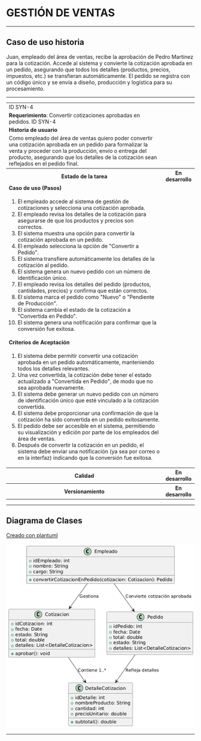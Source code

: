 # GESTIÓN DE VENTAS

------

## Caso de uso historia 
Juan, empleado del área de ventas, recibe la aprobación de Pedro Martínez para la cotización. Accede al sistema y convierte la cotización aprobada en un pedido, asegurando que todos los detalles (productos, precios, impuestos, etc.) se transfieran automáticamente. El pedido se registra con un código único y se envía a diseño, producción y logística para su procesamiento.

---

<table id="customers">
  <tr class="idtext principal">
    <td>ID SYN-4</td>
  </tr>
  <tr class="single text">
    <td><strong>Requerimiento</strong>: Convertir cotizaciones aprobadas en pedidos. ID SYN-4</td>
  </tr>
  <tr class="single gray">
    <td><strong>Historia de usuario</strong></td>
  </tr>
  <tr class="single text">
    <td>Como empleado del área de ventas quiero poder convertir una cotización aprobada en un pedido para formalizar la venta y proceder con la producción, envío o entrega del producto, asegurando que los detalles de la cotización sean reflejados en el pedido final.</td>
  </tr>
  <tr class="duo">
    <th class="gray"><strong>Estado de la tarea</strong></th>
    <th>En desarrollo</th>
  </tr>
  <tr class="single gray">
    <td><strong>Caso de uso (Pasos)</strong></td>
  </tr>
  <tr class="single text">
    <td>
        <ol>
            <li>El empleado accede al sistema de gestión de cotizaciones y selecciona una cotización aprobada.</li>
            <li>El empleado revisa los detalles de la cotización para asegurarse de que los productos y precios son correctos.</li>
            <li>El sistema muestra una opción para convertir la cotización aprobada en un pedido.</li>
            <li>El empleado selecciona la opción de "Convertir a Pedido".</li>
            <li>El sistema transfiere automáticamente los detalles de la cotización al pedido.</li>
            <li>El sistema genera un nuevo pedido con un número de identificación único.</li>
            <li>El empleado revisa los detalles del pedido (productos, cantidades, precios) y confirma que están correctos.</li>
            <li>El sistema marca el pedido como "Nuevo" o "Pendiente de Producción".</li>
            <li>El sistema cambia el estado de la cotización a "Convertida en Pedido".</li>
            <li>El sistema genera una notificación para confirmar que la conversión fue exitosa.</li>
    </td>
  </tr>
  <tr class="single gray">
    <td><strong>Criterios de Aceptación</strong></td>
  </tr>
  <tr class="single text">
    <td>
        <ol>
            <li>El sistema debe permitir convertir una cotización aprobada en un pedido automáticamente, manteniendo todos los detalles relevantes.</li>
            <li> Una vez convertida, la cotización debe tener el estado actualizado a "Convertida en Pedido", de modo que no sea aprobada nuevamente.</li>
            <li>El sistema debe generar un nuevo pedido con un número de identificación único que esté vinculado a la cotización convertida.</li>
            <li>El sistema debe proporcionar una confirmación de que la cotización ha sido convertida en un pedido exitosamente.</li>
            <li>El pedido debe ser accesible en el sistema, permitiendo su visualización y edición por parte de los empleados del área de ventas.</li>
            <li>Después de convertir la cotización en un pedido, el sistema debe enviar una notificación (ya sea por correo o en la interfaz) indicando que la conversión fue exitosa.</li>
        </ol>
    </td>
  </tr>
 <tr class="duo">
    <th class="gray"><strong>Calidad</strong></th>
    <th>En desarrollo</th>
  </tr>
  <tr class="duo">
    <th class="gray"><strong>Versionamiento</strong></th>
    <th>En desarrollo</th>
  </tr>
</table>

---
## Diagrama de Clases
[Creado con plantuml](https://plantuml.com/es/)

![Image title](./assets/images/syn-4.png)

---
